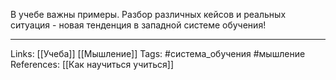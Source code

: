 В учебе важны примеры. Разбор различных кейсов и реальных ситуация - новая тенденция в западной системе обучения!
___
Links: [[Учеба]] [[Мышление]]
Tags: #система_обучения #мышление 
References: [[Как научиться учиться]]